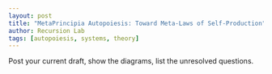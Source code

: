 ```yaml
---
layout: post
title: "MetaPrincipia Autopoiesis: Toward Meta-Laws of Self-Production"
author: Recursion Lab
tags: [autopoiesis, systems, theory]
---
```


Post your current draft, show the diagrams, list the unresolved questions.

